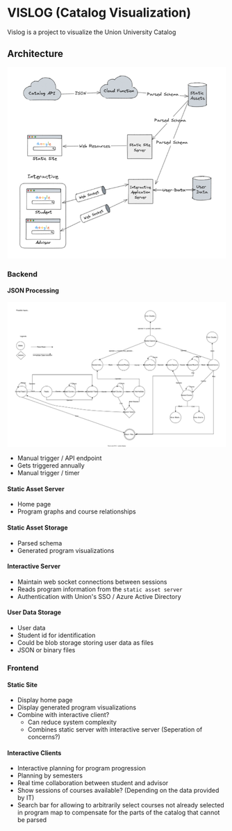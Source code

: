 # VISLOG (Catalog Visualization)

Vislog is a project to visualize the Union University Catalog

## Architecture

![Image of Overall Architecture](./docs/vislog_architecture.png)


### Backend

#### JSON Processing

![Image of Course Parsing State Machine](./docs/course_parsing_state_machine.svg)

- Manual trigger / API endpoint
- Gets triggered annually
- Manual trigger / timer

#### Static Asset Server

- Home page
- Program graphs and course relationships

#### Static Asset Storage

- Parsed schema
- Generated program visualizations

#### Interactive Server

- Maintain web socket connections between sessions
- Reads program information from the `static asset server`
- Authentication with Union's SSO / Azure Active Directory

#### User Data Storage

- User data
- Student id for identification
- Could be blob storage storing user data as files
- JSON or binary files


### Frontend

#### Static Site

- Display home page
- Display generated program visualizations
- Combine with interactive client?
    - Can reduce system complexity
    - Combines static server with interactive server (Seperation of concerns?)

#### Interactive Clients

- Interactive planning for program progression
- Planning by semesters
- Real time collaboration between student and advisor
- Show sessions of courses available? (Depending on the data provided by IT)
- Search bar for allowing to arbitrarily select courses not already selected in
  program map to compensate for the parts of the catalog that cannot be parsed
